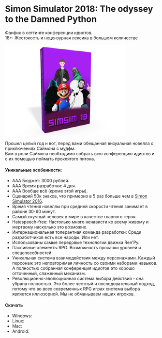 # Simon Simulator 2018: The odyssey to the Damned Python

Фанфик в сеттинге конференции идиотов.  
18+: Жестокость и нецензурная лексика в большом количестве  

<p><img src="cover.png"></p>

Прошел целый год и вот, перед вами обещанная визуальная новелла о приключениях Саймона с мудфм.  
Вам в роли Саймона необходимо собрать всю конференцию идиотов и с их помощью поймать проклятого питона.  

#### Уникальные особенности:
* AAA Бюджет: 3000 рублей.
* AAA Время разработки: 4 дня.
* ААА Вообще всё (кроме этой игры).
* Сценарий 50к знаков, что примерно в 5 раз больше чем в [Simon Simulator 2016](https://github.com/TheStupidConference/simsim16/).
* Время чтения новеллы при средней скорости чтения занимает в районе 30-60 минут.
* Самый скучный человек в мире в качестве главного героя.
* Hatespeech-free: Настолько много ненависти ко всему живому и мертвому насколько это возможно.
* Интернациональная толерантная команда разработки: Среди разработчиков есть все народы. Или нет.
* Использованы самые передовые технологии движка Ren'Py.
* Пассивные элементы RPG. Возможность прокачки уровней и спецспособностей.
* Уникальная система взаимодействия между персонажами. Каждый персонаж это неповторимая личность со своими наборами навыков. А полностью собранная конференция идиотов это хорошо отточенный, слаженный механизм.
* Революционно-эволюционная система выбора действий - она убрана полностью. Это более честный и последовательный подход, потому что во всех современных RPG играх система выбора является иллюзорной. Мы не обманываем наших игроков.

#### Скачать
* Windows: 
* Linux: 
* Mac: 
* Android: 

